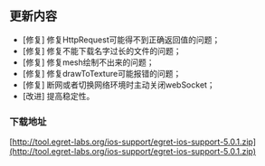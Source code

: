 ## 更新内容

* [修复] 修复HttpRequest可能得不到正确返回值的问题；
* [修复] 修复不能下载名字过长的文件的问题；
* [修复] 修复mesh绘制不出来的问题；
* [修复] 修复drawToTexture可能报错的问题；
* [修复] 断网或者切换网络环境时主动关闭webSocket；
* [改进] 提高稳定性。


### 下载地址

[http://tool.egret-labs.org/ios-support/egret-ios-support-5.0.1.zip](http://tool.egret-labs.org/ios-support/egret-ios-support-5.0.1.zip)
